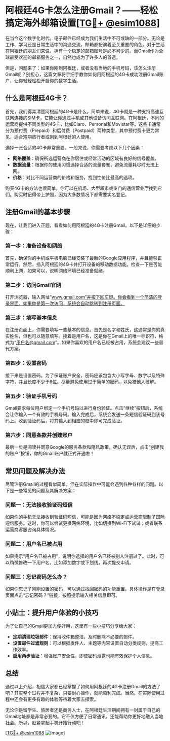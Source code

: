# 阿根廷4G卡怎么注册Gmail？——轻松搞定海外邮箱设置[[TG💪+ @esim1088](https://t.me/s/esim1088)]

在当今这个数字化时代，电子邮件已经成为我们生活中不可或缺的一部分。无论是工作、学习还是日常生活中的沟通交流，邮箱都扮演着至关重要的角色。对于生活在阿根廷的朋友们来说，拥有一个稳定的邮箱账号是必不可少的。而Gmail作为全球最受欢迎的邮箱服务之一，自然也成为了许多人的首选。

但是，问题来了：如果你刚到阿根廷，或者没有当地的手机号码，该怎么注册Gmail呢？别担心，这篇文章将手把手教你如何用阿根廷的4G卡成功注册Gmail账户，让你轻轻松松开启你的数字生活。

## 什么是阿根廷4G卡？

首先，我们得弄清楚阿根廷的4G卡是什么。简单来说，4G卡就是一种支持高速互联网连接的SIM卡，它能让你通过手机或其他设备访问互联网。在阿根廷，不同的运营商提供不同类型的4G卡，比如Claro、Personal和Movistar等。这些卡通常分为预付费（Prepaid）和后付费（Postpaid）两种类型，其中预付费卡更为常见，适合短期旅行者或刚到阿根廷的人使用。

选择一张合适的4G卡非常重要。一般来说，你需要考虑以下几个因素：

- **网络覆盖**：确保所选运营商在你居住或经常活动的区域有良好的信号覆盖。
- **数据流量**：根据你的使用习惯选择合适的流量套餐，避免流量耗尽时无法上网。
- **价格**：对比不同运营商的价格和服务，找到性价比最高的选项。

购买4G卡的方法也很简单。你可以在机场、大型超市或专门的通信营业厅找到它们。购买时记得带上护照，因为大多数情况下都需要实名登记。

## 注册Gmail的基本步骤

现在，让我们进入正题，看看如何用阿根廷的4G卡注册Gmail。以下是详细的步骤：

### 第一步：准备设备和网络

首先，确保你的手机或平板电脑已经安装了最新的Google应用程序，并且能够正常运行。然后，插入阿根廷的4G卡并打开设备的移动数据功能。检查一下是否能顺利上网，如果可以，说明网络环境已经准备就绪。

### 第二步：访问Gmail官网

打开浏览器，输入网址“www.gmail.com”并按下回车键。你会看到一个简洁的登录界面。如果你是第一次访问，系统会自动跳转到注册页面。

### 第三步：填写基本信息

在注册页面上，你需要填写一些基本的信息。首先是名字和姓氏，这通常是你的真实姓名，但也可以随意填写。接着是用户名，这是你在Gmail上的唯一标识符，格式为“用户名@gmail.com”。如果你喜欢的用户名已经被占用，系统会建议一些替代方案。

### 第四步：设置密码

接下来是设置密码。为了保证账户安全，密码应该包含大小写字母、数字以及特殊字符，并且长度不少于8位。尽量避免使用过于简单的密码，以免被他人破解。

### 第五步：验证手机号码

Gmail要求每位用户绑定一个手机号码以进行身份验证。点击“继续”按钮后，系统会让你输入一个有效的手机号码。输入完成后，系统会发送一条短信验证码到该号码上。收到验证码后，将其输入到相应的框中即可完成验证。

### 第六步：同意条款并创建账户

最后一步是阅读并同意Google的服务条款和隐私政策。确认无误后，点击“创建我的账户”按钮，你的Gmail账户就正式开通啦！

## 常见问题及解决办法

尽管注册Gmail的过程看似简单，但在实际操作中可能会遇到各种各样的问题。以下是一些常见的问题及其解决方案：

### 问题一：无法接收验证码短信

如果你的手机无法接收到验证码短信，可能是因为网络不稳定或运营商限制了国际短信服务。这时，你可以尝试更换网络环境，比如切换到Wi-Fi下试试；或者联系运营商客服咨询具体情况。

### 问题二：用户名已被占用

如果提示“用户名已被占用”，说明你选择的用户名已经被别人注册过了。此时，可以稍微修改一下用户名，比如添加数字或下划线，再次提交申请。

### 问题三：忘记密码怎么办？

如果你忘记了刚刚设置的密码，可以通过找回密码的功能重置。具体操作是在登录页面点击“忘记密码？”链接，按照提示输入相关信息即可。

## 小贴士：提升用户体验的小技巧

为了让自己的Gmail更加方便好用，这里有一些小技巧分享给大家：

- **定期清理垃圾邮件**：保持收件箱整洁，及时删除不必要的邮件。
- **设置邮件过滤规则**：可以根据发件人、主题等内容设置自动分类规则，提高工作效率。
- **启用两步验证**：增强账户安全性，即使密码泄露也能有效保护个人信息。

## 总结

通过以上介绍，相信大家都已经掌握了如何用阿根廷的4G卡注册Gmail的方法了吧？其实整个过程并不复杂，只要耐心操作，就能顺利完成。当然，在实际使用过程中还会有更多有趣的体验等待着大家去探索。

无论你是留学生、旅居者还是商务人士，在阿根廷生活期间拥有一封属于自己的Gmail地址都是非常必要的。它不仅方便了日常通讯，还能帮助你更好地融入当地社会。所以，赶紧拿起手机开始行动吧！

[[TG💪+ @esim1088](https://t.me/s/esim1088) ![Image](https://i.postimg.cc/4NQfJmqS/Snipaste-2025-05-13-00-14-12.png)]